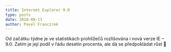 ```yaml
---
title: Internet Explorer 9.0
type: posts
date: 2010-09-13
author: Pavel Francírek
---
```

Od začátku týdne je ve statistikách prohlížečů rozlišována i nová verze IE – 9.0. Zatím je její podíl v řádu desetin procenta, ale dá se předpokládat růst 🙂